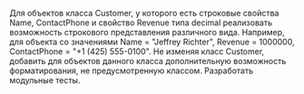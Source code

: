 Для объектов класса Customer, у которого есть строковые свойства Name, ContactPhone и свойство Revenue типа decimal реализовать возможность
строкового представления различного вида. Например, для объекта со значениями Name = "Jeffrey Richter", Revenue = 1000000, 
ContactPhone = "+1 (425) 555-0100".
Не изменяя класс Customer, добавить для объектов данного класса дополнительную возможность форматирования, не предусмотренную классом. 
Разработать модульные тесты.
